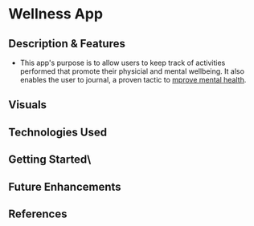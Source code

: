 # Wellness App

## Description & Features
- This app's purpose is to allow users to keep track of activities performed that promote their physicial and mental wellbeing. It also enables the user to journal, a proven tactic to [mprove mental health](https://www.urmc.rochester.edu/encyclopedia/content.aspx?ContentID=4552&ContentTypeID=1).

## Visuals

## Technologies Used

## Getting Started\

## Future Enhancements

## References
